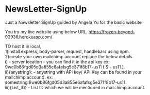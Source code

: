 # NewsLetter-SignUp
Just a Newsletter SignUp guided by Angela Yu for the basic website

You try my live website using below URL. 
https://frozen-beyond-93936.herokuapp.com/



TO host it in local,  
 1)install express, body-parser, request, handlebars using npm.   
 2)create your own mailchimp account replace the below details.   
      i)<dc> - server location - you can find it in the api key ex: 9we0b86fgd05d3a855e6afafsg5e371f8b17-us11 ( $<dc> - us11 ).   
      ii){anystring}:<api> - anystring with API key( API Key can be found in your mailchimp account). ex: somestring:9we0b86fgd05d3a855e6afafsg5e371f8b17-us11.   
      iii){List_ID} - List ID which we will be mentioned in mailchimp account.   
